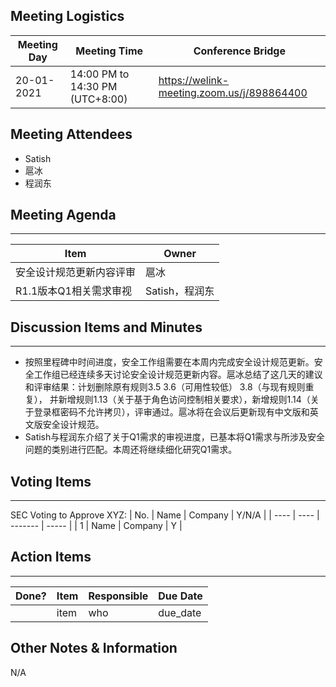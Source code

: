 ## Meeting Logistics

| Meeting Day | Meeting Time                    | Conference Bridge                          |
| ----------- | ------------------------------- | ------------------------------------------ |
| 20-01-2021  | 14:00 PM to 14:30 PM (UTC+8:00) | https://welink-meeting.zoom.us/j/898864400 |

## Meeting Attendees
- Satish
- 扈冰
- 程润东


## Meeting Agenda

** **
| Item                     | Owner          |
| ------------------------ | -------------- |
| 安全设计规范更新内容评审 | 扈冰           |
| R1.1版本Q1相关需求审视   | Satish，程润东 |


## Discussion Items and Minutes

** **
- 按照里程碑中时间进度，安全工作组需要在本周内完成安全设计规范更新。安全工作组已经连续多天讨论安全设计规范更新内容。扈冰总结了这几天的建议和评审结果：计划删除原有规则3.5 3.6（可用性较低） 3.8（与现有规则重复）， 并新增规则1.13（关于基于角色访问控制相关要求），新增规则1.14（关于登录框密码不允许拷贝），评审通过。扈冰将在会议后更新现有中文版和英文版安全设计规范。
- Satish与程润东介绍了关于Q1需求的审视进度，已基本将Q1需求与所涉及安全问题的类别进行匹配。本周还将继续细化研究Q1需求。
  

## Voting Items

** **
SEC Voting to Approve XYZ:
| No.  | Name | Company | Y/N/A |
| ---- | ---- | ------- | ----- |
| 1    | Name | Company | Y     |

## Action Items
** **
| Done? | Item | Responsible | Due Date |
| ----- | ---- | ----------- | -------- |
|       | item | who         | due_date |

## Other Notes & Information
N/A
